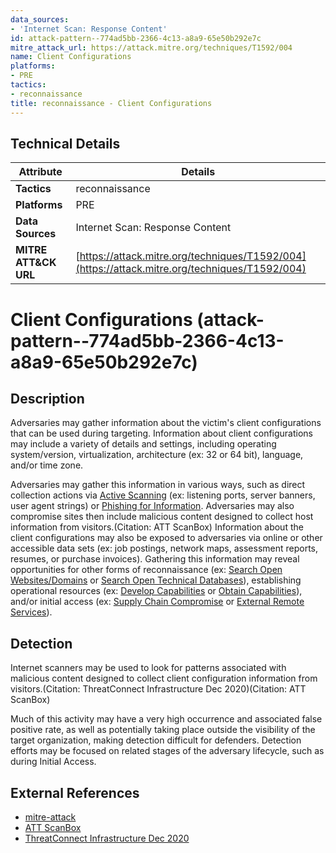```yaml
---
data_sources:
- 'Internet Scan: Response Content'
id: attack-pattern--774ad5bb-2366-4c13-a8a9-65e50b292e7c
mitre_attack_url: https://attack.mitre.org/techniques/T1592/004
name: Client Configurations
platforms:
- PRE
tactics:
- reconnaissance
title: reconnaissance - Client Configurations
---
```


## Technical Details

| Attribute | Details |
|-----------|----------|
| **Tactics** | reconnaissance |
| **Platforms** | PRE |
| **Data Sources** | Internet Scan: Response Content |
| **MITRE ATT&CK URL** | [https://attack.mitre.org/techniques/T1592/004](https://attack.mitre.org/techniques/T1592/004) |

# Client Configurations (attack-pattern--774ad5bb-2366-4c13-a8a9-65e50b292e7c)

## Description
Adversaries may gather information about the victim's client configurations that can be used during targeting. Information about client configurations may include a variety of details and settings, including operating system/version, virtualization, architecture (ex: 32 or 64 bit), language, and/or time zone.

Adversaries may gather this information in various ways, such as direct collection actions via [Active Scanning](https://attack.mitre.org/techniques/T1595) (ex: listening ports, server banners, user agent strings) or [Phishing for Information](https://attack.mitre.org/techniques/T1598). Adversaries may also compromise sites then include malicious content designed to collect host information from visitors.(Citation: ATT ScanBox) Information about the client configurations may also be exposed to adversaries via online or other accessible data sets (ex: job postings, network maps, assessment reports, resumes, or purchase invoices). Gathering this information may reveal opportunities for other forms of reconnaissance (ex: [Search Open Websites/Domains](https://attack.mitre.org/techniques/T1593) or [Search Open Technical Databases](https://attack.mitre.org/techniques/T1596)), establishing operational resources (ex: [Develop Capabilities](https://attack.mitre.org/techniques/T1587) or [Obtain Capabilities](https://attack.mitre.org/techniques/T1588)), and/or initial access (ex: [Supply Chain Compromise](https://attack.mitre.org/techniques/T1195) or [External Remote Services](https://attack.mitre.org/techniques/T1133)).

## Detection
Internet scanners may be used to look for patterns associated with malicious content designed to collect client configuration information from visitors.(Citation: ThreatConnect Infrastructure Dec 2020)(Citation: ATT ScanBox)

Much of this activity may have a very high occurrence and associated false positive rate, as well as potentially taking place outside the visibility of the target organization, making detection difficult for defenders. Detection efforts may be focused on related stages of the adversary lifecycle, such as during Initial Access.

## External References
- [mitre-attack](https://attack.mitre.org/techniques/T1592/004)
- [ATT ScanBox](https://cybersecurity.att.com/blogs/labs-research/scanbox-a-reconnaissance-framework-used-on-watering-hole-attacks)
- [ThreatConnect Infrastructure Dec 2020](https://threatconnect.com/blog/infrastructure-research-hunting/)
